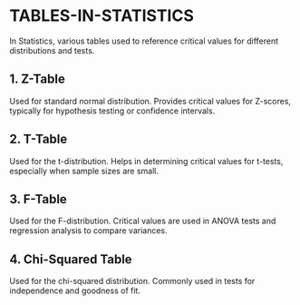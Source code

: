 # TABLES-IN-STATISTICS
In Statistics, various tables used to reference critical values for different distributions and tests.

## 1. Z-Table
Used for standard normal distribution.
Provides critical values for Z-scores, typically for hypothesis testing or confidence intervals.

## 2. T-Table
Used for the t-distribution.
Helps in determining critical values for t-tests, especially when sample sizes are small.

## 3. F-Table
Used for the F-distribution.
Critical values are used in ANOVA tests and regression analysis to compare variances.

## 4. Chi-Squared Table
Used for the chi-squared distribution.
Commonly used in tests for independence and goodness of fit.

